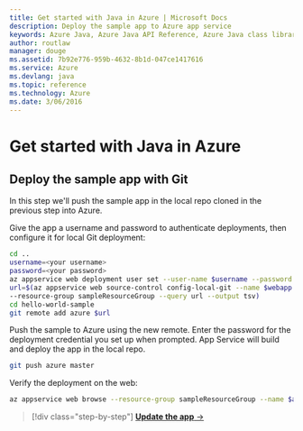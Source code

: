 ```yaml
---
title: Get started with Java in Azure | Microsoft Docs
description: Deploy the sample app to Azure app service
keywords: Azure Java, Azure Java API Reference, Azure Java class library, Azure SDK
author: routlaw
manager: douge
ms.assetid: 7b92e776-959b-4632-8b1d-047ce1417616
ms.service: Azure
ms.devlang: java
ms.topic: reference
ms.technology: Azure
ms.date: 3/06/2016
---
```


# Get started with Java in Azure

## Deploy the sample app with Git

In this step we'll push the sample app in the local repo cloned in the previous step into Azure. 

Give the app a username and password to authenticate deployments, then configure it for local Git deployment:

```bash
cd ..
username=<your username>
password=<your password>
az appservice web deployment user set --user-name $username --password $password
url=$(az appservice web source-control config-local-git --name $webapp \
--resource-group sampleResourceGroup --query url --output tsv)
cd hello-world-sample
git remote add azure $url
```

Push the sample to Azure using the new remote. Enter the password for the deployment credential you set up when prompted. App Service will build and deploy the app in the local repo.

```bash
git push azure master
```

Verify the deployment on the web:

```bash
az appservice web browse --resource-group sampleResourceGroup --name $appname
```

>[!div class="step-by-step"]
[**Update the app** &rarr;](get-started-updates.md)